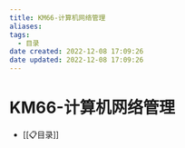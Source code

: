 ```yaml
---
title: KM66-计算机网络管理
aliases:
tags:
  - 目录
date created: 2022-12-08 17:09:26
date updated: 2022-12-08 17:09:26
---
```


# KM66-计算机网络管理

- [[📋目录]]
